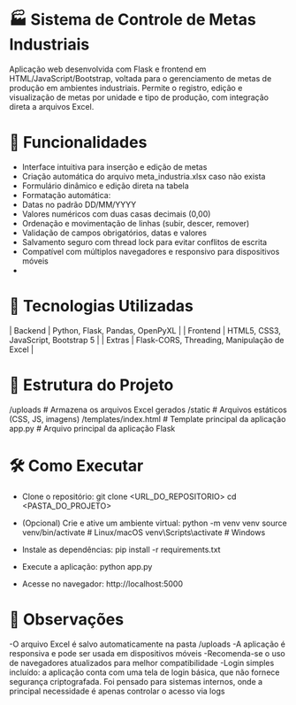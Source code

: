 # 🏭 Sistema de Controle de Metas Industriais
Aplicação web desenvolvida com Flask e frontend em HTML/JavaScript/Bootstrap, voltada para o gerenciamento de metas de produção em ambientes industriais. Permite o registro, edição e visualização de metas por unidade e tipo de produção, com integração direta a arquivos Excel.


# 🚀 Funcionalidades
- Interface intuitiva para inserção e edição de metas
- Criação automática do arquivo meta_industria.xlsx caso não exista
- Formulário dinâmico e edição direta na tabela
- Formatação automática:
- Datas no padrão DD/MM/YYYY
- Valores numéricos com duas casas decimais (0,00)
- Ordenação e movimentação de linhas (subir, descer, remover)
- Validação de campos obrigatórios, datas e valores
- Salvamento seguro com thread lock para evitar conflitos de escrita
- Compatível com múltiplos navegadores e responsivo para dispositivos móveis
- 

# 🧰 Tecnologias Utilizadas
| Backend | Python, Flask, Pandas, OpenPyXL | 
| Frontend | HTML5, CSS3, JavaScript, Bootstrap 5 | 
| Extras | Flask-CORS, Threading, Manipulação de Excel | 


# 📁 Estrutura do Projeto
/uploads              # Armazena os arquivos Excel gerados
/static               # Arquivos estáticos (CSS, JS, imagens)
/templates/index.html # Template principal da aplicação
app.py                # Arquivo principal da aplicação Flask


# 🛠️ Como Executar
- Clone o repositório:
git clone <URL_DO_REPOSITORIO>
cd <PASTA_DO_PROJETO>


- (Opcional) Crie e ative um ambiente virtual:
python -m venv venv
source venv/bin/activate  # Linux/macOS
venv\Scripts\activate     # Windows


- Instale as dependências:
pip install -r requirements.txt


- Execute a aplicação:
python app.py


- Acesse no navegador:
http://localhost:5000


# 📌 Observações
-O arquivo Excel é salvo automaticamente na pasta /uploads
-A aplicação é responsiva e pode ser usada em dispositivos móveis
-Recomenda-se o uso de navegadores atualizados para melhor compatibilidade
-Login simples incluído: a aplicação conta com uma tela de login básica, que não fornece segurança criptografada. Foi pensado para sistemas internos, onde a principal necessidade é apenas controlar o acesso via
logs
